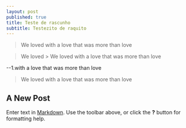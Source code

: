 ```yaml
---
layout: post
published: true
title: Teste de rascunho
subtitle: Testezito de raquito
---
```

> We loved with a love that was more than love

> We loved > We loved with a love that was more than love

--1.with a love that was more than love

> We loved with a love that was more than love

## A New Post

Enter text in [Markdown](http://daringfireball.net/projects/markdown/). Use the toolbar above, or click the **?** button for formatting help.
